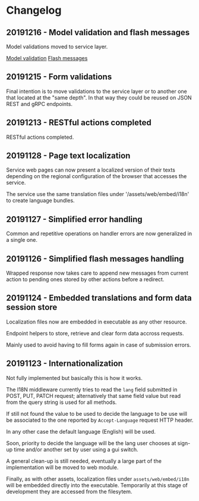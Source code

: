 # Changelog


## <a name="20191216"></a>20191216 - Model validation and flash messages

Model validations moved to service layer.

[Model validation](screenshots.md#model-validation)
[Flash messages](screenshots.md#flash-messages)

## <a name="20191215"></a>20191215 - Form validations

Final intention is to move validations to the service layer or to another one that located at the "same depth".
In that way they could be reused on JSON REST and gRPC endpoints.

## <a name="20191213"></a>20191213 - RESTful actions completed

RESTful actions completed.

## <a name="20191128"></a>20191128 - Page text localization

Service web pages can now present a localized version of their texts depending on the regional configuration of the browser that accesses the service.

The service use the same translation files under '/assets/web/embed/i18n' to create language bundles.

## <a name="20191127"></a>20191127 - Simplified error handling

Common and repetitive operations on handler errors are now generalized in a single one.

## <a name="20191126"></a>20191126 - Simplified flash messages handling

Wrapped response now takes care to append new messages from current action to pending ones stored by other actions before a redirect.

## <a name="20191124"></a>20191124 - Embedded translations and form data session store

Localization files now are embedded in executable as any other resource.

Endpoint helpers to store, retrieve and clear form data accross requests.

Mainly used to avoid having to fill forms again in case of submission errors.

## <a name="20191123"></a>20191123 - Internationalization

Not fully implemented but basically this is how it works.

The I18N middleware currently tries to read the `lang` field submitted in POST, PUT, PATCH request; alternatively that same field value but read from the query string is used for all methods.

If still not found the value to be used to decide the language to be use will be associated to the one reported by `Accept-Language` request HTTP header.

In any other case the default language (English) will be used.

Soon, priority to decide the language will be the lang user chooses at sign-up time and/or another set by user using a gui switch.

A general clean-up is still needed, eventually a large part of the implementation will be moved to web module.

Finally, as with other assets, localization files under `assets/web/embed/i18n` will be embedded directly into the executable. Temporarily at this stage of development they are accessed from the filesytem.
